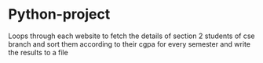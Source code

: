 # Python-project
Loops through each website to fetch the details of section 2 students of cse branch and sort them according to their cgpa for every semester and write the results to a file

